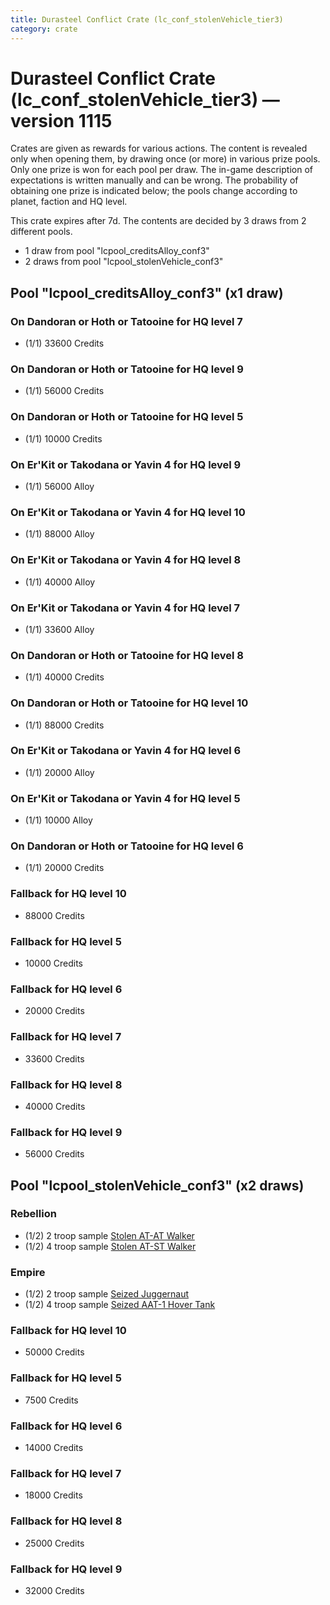 ```yaml
---
title: Durasteel Conflict Crate (lc_conf_stolenVehicle_tier3)
category: crate
---
```


# Durasteel Conflict Crate (lc_conf_stolenVehicle_tier3) — version 1115

Crates are given as rewards for various actions. The content is revealed only when opening them, by drawing once (or more) in various prize pools. Only one prize is won for each pool per draw. The in-game description of expectations is written manually and can be wrong. The probability of obtaining one prize is indicated below; the pools change according to planet, faction and HQ level.

This crate expires after 7d. The contents are decided by 3 draws from 2 different pools.
  * 1 draw from pool "lcpool_creditsAlloy_conf3"
  * 2 draws from pool "lcpool_stolenVehicle_conf3"

## Pool "lcpool_creditsAlloy_conf3" (x1 draw)

### On Dandoran or Hoth or Tatooine for HQ level 7

  * (1/1) 33600 Credits

### On Dandoran or Hoth or Tatooine for HQ level 9

  * (1/1) 56000 Credits

### On Dandoran or Hoth or Tatooine for HQ level 5

  * (1/1) 10000 Credits

### On Er'Kit or Takodana or Yavin 4 for HQ level 9

  * (1/1) 56000 Alloy

### On Er'Kit or Takodana or Yavin 4 for HQ level 10

  * (1/1) 88000 Alloy

### On Er'Kit or Takodana or Yavin 4 for HQ level 8

  * (1/1) 40000 Alloy

### On Er'Kit or Takodana or Yavin 4 for HQ level 7

  * (1/1) 33600 Alloy

### On Dandoran or Hoth or Tatooine for HQ level 8

  * (1/1) 40000 Credits

### On Dandoran or Hoth or Tatooine for HQ level 10

  * (1/1) 88000 Credits

### On Er'Kit or Takodana or Yavin 4 for HQ level 6

  * (1/1) 20000 Alloy

### On Er'Kit or Takodana or Yavin 4 for HQ level 5

  * (1/1) 10000 Alloy

### On Dandoran or Hoth or Tatooine for HQ level 6

  * (1/1) 20000 Credits

### Fallback for HQ level 10

  * 88000 Credits

### Fallback for HQ level 5

  * 10000 Credits

### Fallback for HQ level 6

  * 20000 Credits

### Fallback for HQ level 7

  * 33600 Credits

### Fallback for HQ level 8

  * 40000 Credits

### Fallback for HQ level 9

  * 56000 Credits

## Pool "lcpool_stolenVehicle_conf3" (x2 draws)

### Rebellion

  * (1/2) 2 troop sample [Stolen AT-AT Walker](StolenATAT)
  * (1/2) 4 troop sample [Stolen AT-ST Walker](StolenATST)

### Empire

  * (1/2) 2 troop sample [Seized Juggernaut](SeizedJuggernaut)
  * (1/2) 4 troop sample [Seized AAT-1 Hover Tank](SeizedAAT1)

### Fallback for HQ level 10

  * 50000 Credits

### Fallback for HQ level 5

  * 7500 Credits

### Fallback for HQ level 6

  * 14000 Credits

### Fallback for HQ level 7

  * 18000 Credits

### Fallback for HQ level 8

  * 25000 Credits

### Fallback for HQ level 9

  * 32000 Credits